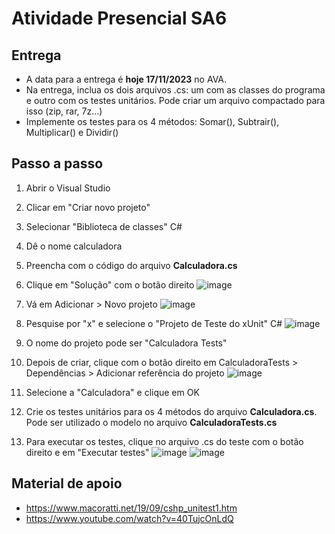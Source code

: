 # Atividade Presencial SA6

## Entrega
- A data para a entrega é **hoje 17/11/2023** no AVA. 
- Na entrega, inclua os dois arquivos .cs: um com as classes do programa e outro com os testes unitários. Pode criar um arquivo compactado para isso (zip, rar, 7z...)
- Implemente os testes para os 4 métodos: Somar(), Subtrair(), Multiplicar() e Dividir()


## Passo a passo

1. Abrir o Visual Studio
2. Clicar em "Criar novo projeto"
3. Selecionar "Biblioteca de classes" C#
4. Dê o nome calculadora
5. Preencha com o código do arquivo **Calculadora.cs**
6. Clique em "Solução" com o botão direito
   ![image](https://github.com/giov8/Programacao-de-Aplicativos/assets/77603677/95032549-2c55-4495-9095-2dc3dcb9f13f)
   
8. Vá em Adicionar > Novo projeto
   ![image](https://github.com/giov8/Programacao-de-Aplicativos/assets/77603677/c5b5a84e-f6f9-44da-9f52-af0c12cb6caa)
   
9. Pesquise por "x" e selecione o "Projeto de Teste do xUnit" C#
![image](https://github.com/giov8/Programacao-de-Aplicativos/assets/77603677/5e0a6a78-7729-49bc-b0ea-227f8a302fe7)

10. O nome do projeto pode ser "Calculadora Tests"
11. Depois de criar, clique com o botão direito em CalculadoraTests > Dependências > Adicionar referência do projeto
    ![image](https://github.com/giov8/Programacao-de-Aplicativos/assets/77603677/73df7b49-1c54-4778-bca3-aeae31127024)

12. Selecione a "Calculadora" e clique em OK

13. Crie os testes unitários para os 4 métodos do arquivo **Calculadora.cs**. Pode ser utilizado o modelo no arquivo **CalculadoraTests.cs**

14. Para executar os testes, clique no arquivo .cs do teste com o botão direito e em "Executar testes"
    ![image](https://github.com/giov8/Programacao-de-Aplicativos/assets/77603677/95703982-8f74-4445-91f8-41575844e568)
    ![image](https://github.com/giov8/Programacao-de-Aplicativos/assets/77603677/f884458e-6d81-46e2-9e29-7e0c21f86e40)
    

## Material de apoio
- https://www.macoratti.net/19/09/cshp_unitest1.htm
- https://www.youtube.com/watch?v=40TujcOnLdQ





